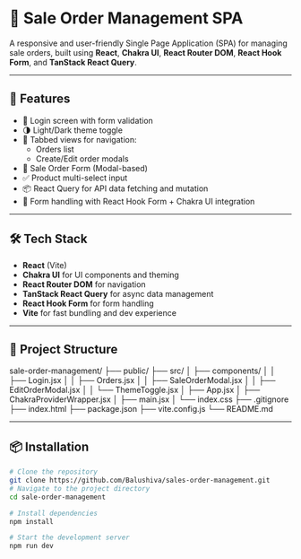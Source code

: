 # 🧾 Sale Order Management SPA

A responsive and user-friendly Single Page Application (SPA) for managing sale orders, built using **React**, **Chakra UI**, **React Router DOM**, **React Hook Form**, and **TanStack React Query**.

---

## 🚀 Features

- 🔐 Login screen with form validation
- 🌗 Light/Dark theme toggle
- 🧭 Tabbed views for navigation:
  - Orders list
  - Create/Edit order modals
- 🧾 Sale Order Form (Modal-based)
- ✅ Product multi-select input
- 📦 React Query for API data fetching and mutation
- 🎯 Form handling with React Hook Form + Chakra UI integration

---

## 🛠 Tech Stack

- **React** (Vite)
- **Chakra UI** for UI components and theming
- **React Router DOM** for navigation
- **TanStack React Query** for async data management
- **React Hook Form** for form handling
- **Vite** for fast bundling and dev experience

---

## 📂 Project Structure

sale-order-management/
├── public/
├── src/
│ ├── components/
│ │ ├── Login.jsx
│ │ ├── Orders.jsx
│ │ ├── SaleOrderModal.jsx
│ │ ├── EditOrderModal.jsx
│ │ └── ThemeToggle.jsx
│ ├── App.jsx
│ ├── ChakraProviderWrapper.jsx
│ ├── main.jsx
│ └── index.css
├── .gitignore
├── index.html
├── package.json
├── vite.config.js
└── README.md

---

## 📦 Installation

```bash
# Clone the repository
git clone https://github.com/Balushiva/sales-order-management.git
# Navigate to the project directory
cd sale-order-management

# Install dependencies
npm install

# Start the development server
npm run dev

